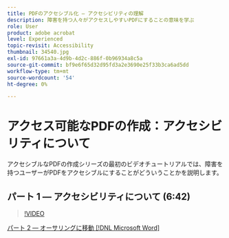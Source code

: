 ```yaml
---
title: PDFのアクセシブル化 — アクセシビリティの理解
description: 障害を持つ人々がアクセスしやすいPDFにすることの意味を学ぶ
role: User
product: adobe acrobat
level: Experienced
topic-revisit: Accessibility
thumbnail: 34540.jpg
exl-id: 97661a3a-4d9b-4d2c-886f-0b96934a8c5a
source-git-commit: bf9e6f65d32d95fd3a2e3690e25f33b3ca6ad5dd
workflow-type: tm+mt
source-wordcount: '54'
ht-degree: 0%

---
```


# アクセス可能なPDFの作成：アクセシビリティについて

アクセシブルなPDFの作成シリーズの最初のビデオチュートリアルでは、障害を持つユーザーがPDFをアクセシブルにすることがどういうことかを説明します。

## パート 1 — アクセシビリティについて (6:42)

>[!VIDEO](https://video.tv.adobe.com/v/34540?hidetitle=true)

[パート 2 — オーサリングに移動 [!DNL Microsoft Word]](authoring-in-word.md)